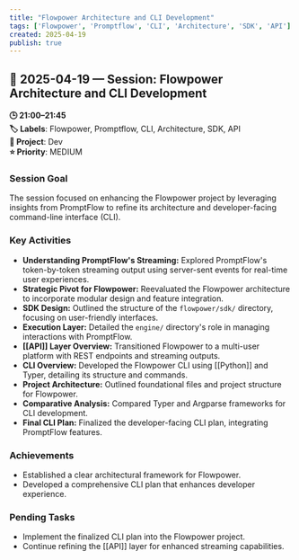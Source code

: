 ```yaml
---
title: "Flowpower Architecture and CLI Development"
tags: ['Flowpower', 'Promptflow', 'CLI', 'Architecture', 'SDK', 'API']
created: 2025-04-19
publish: true
---
```


## 📅 2025-04-19 — Session: Flowpower Architecture and CLI Development

**🕒 21:00–21:45**  
**🏷️ Labels**: Flowpower, Promptflow, CLI, Architecture, SDK, API  
**📂 Project**: Dev  
**⭐ Priority**: MEDIUM  


### Session Goal
The session focused on enhancing the Flowpower project by leveraging insights from PromptFlow to refine its architecture and developer-facing command-line interface (CLI).

### Key Activities
- **Understanding PromptFlow's Streaming:** Explored PromptFlow's token-by-token streaming output using server-sent events for real-time user experiences.
- **Strategic Pivot for Flowpower:** Reevaluated the Flowpower architecture to incorporate modular design and feature integration.
- **SDK Design:** Outlined the structure of the `flowpower/sdk/` directory, focusing on user-friendly interfaces.
- **Execution Layer:** Detailed the `engine/` directory's role in managing interactions with PromptFlow.
- **[[API]] Layer Overview:** Transitioned Flowpower to a multi-user platform with REST endpoints and streaming outputs.
- **CLI Overview:** Developed the Flowpower CLI using [[Python]] and Typer, detailing its structure and commands.
- **Project Architecture:** Outlined foundational files and project structure for Flowpower.
- **Comparative Analysis:** Compared Typer and Argparse frameworks for CLI development.
- **Final CLI Plan:** Finalized the developer-facing CLI plan, integrating PromptFlow features.

### Achievements
- Established a clear architectural framework for Flowpower.
- Developed a comprehensive CLI plan that enhances developer experience.

### Pending Tasks
- Implement the finalized CLI plan into the Flowpower project.
- Continue refining the [[API]] layer for enhanced streaming capabilities.
